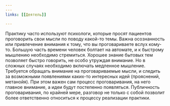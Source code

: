 ```yaml
---
---
links: [[Деятель]]

---
```


Практику часто используют психологи, которые просят пациентов проговорить свои мысли по поводу какой-то темы. Важна осознанность или привлечение внимания к тому, что вы проговариваете вслух кому-то. Большую часть времени человек болтает на автомате, и к быстрому мышлению необходимо стремиться. Хорошее знание бытовых тем позволяет быстро говорить, не особо утруждая внимание. Но в сложных случаях необходимо включать медленное мышление. Требуется обращать внимание на проговариваемые мысли, и следить за возможными появлениями каких-то интересных идей (прояснений, метанойя). При этом важен сам процесс проговаривания, на него главное внимание, а идеи будут постепенно появляться. Публичность проговаривания, по крайней мере, разговор не только с собой позволит более ответственно относиться к процессу реализации практики.